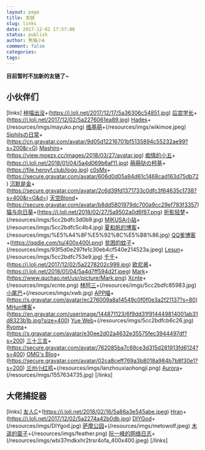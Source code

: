 ```yaml
---
layout: page
title: 友链
slug: links
date: 2017-12-02 17:57:00
status: publish
author: 熊猫小A
comment: false
categories: 
tags: 
---
```



**目前暂时不加新的友链了~**

## 小伙伴们

[links]
[梓喵出没](http://www.azimiao.com/)+(https://i.loli.net/2017/12/17/5a36306c54851.jpg)
[后宫学长](https://haremu.com/)+(https://i.loli.net/2017/12/02/5a2276061ea89.jpg)
[Hades](https://blog.mayuko.cn/)+(/resources/imgs/mayuko.png)
[维基萌](http://www.wikimoe.com/)+(/resources/imgs/wikimoe.jpeg)
[Siphilsの日常](https://eriri.ink)+(https://cn.gravatar.com/avatar/9d05d12216701bf5135894c55232ae99?s=200&r=G)
[Mashiro](https://2heng.xin/)+(https://view.moezx.cc/images/2018/03/27/avatar.jpg)
[痴情的小五](https://cherryml.com/)+(https://i.loli.net/2018/01/04/5a4d069b6af11.jpg)
[萌萌哒の柯基](https://heroyf.club)+(https://file.heroyf.club/logo.jpg)
[c0sMx](https://www.c0smx.com/)+(https://secure.gravatar.com/avatar/606d0d05a94d61c1468cad163d75db72)
[沉默是金](http://www.markhoo.com/)+(https://secure.gravatar.com/avatar/2c6d39fd1371733c0dfc3f64635c1738?s=400&r=G&d=)
[天空Blond](https://www.skyblond.info/)+(https://secure.gravatar.com/avatar/b8dd5801979dc700a9cc29ef793f3357)
[猫与向日葵](https://imjad.cn/)+(https://i.loli.net/2018/02/27/5a9502a0d6f87.png)
[折影轻梦](https://i.chainwon.com/)+(/resources/imgs/5cc2bdfc3d0b9.jpg)
[MIKUSA小站](https://www.himiku.com/)+(/resources/imgs/5cc2bdfc5c4b4.jpg)
[夏和帆的博客](https://dayday.plus)+(/resources/imgs/%E5%A4%8F%E5%92%8C%E5%B8%86.jpg)
[QQ爹博客](https://qqdie.com)+(https://qqdie.com/tu/400x400l.png)
[贫困的蚊子](https://qwq.moe/)+(/resources/imgs/93f5d0e297fe1c30eb4cf540e214523a.jpeg)
[Lesun](https://xlesun.com/)+(/resources/imgs/5cc2bdfc753e9.jpg)
[千千](https://www.dreamwings.cn/)+(https://i.loli.net/2017/12/02/5a2278202c999.jpg)
[欧尼酱](http://www.nothamor.cn/)+(https://i.loli.net/2018/01/04/5a4d7ff594d2f.jpeg)
[Mark](https://www.quchao.net/)+(https://www.quchao.net/usr/picture/Mark.png)
[Xcnte](https://www.xcnte.com/)+(/resources/imgs/xcnte.png)
[林阿三](https://www.uo33.cn/)+(/resources/imgs/5cc2bdfc85983.jpg)
[小尾巴](http://xiaowiba.com/)+(/resources/imgs/xwb.jpg)
[APP喵](https://www.appmews.com/)+(https://s.gravatar.com/avatar/ec276009a8a14549c0f0f0e3a2f21137?s=80)
[MHun博客](https://www.iasds.cn/)+(https://en.gravatar.com/userimage/144871123/6f9dd31f914449814001ab31d8323b1b.jpg?size=400)
[Yue Web](https://www.icolin.cn/)+(/resources/imgs/5cc2bdfcb6c26.jpg)
[Ryoma](https://blanc.site)+(https://s.gravatar.com/avatar/e30ee2d02a4632e35575fec3944497df?s=200)
[三十三言](https://o0o0o0.cn/)+(https://secure.gravatar.com/avatar/762085ba7c69ce3d315d281913fd6124?s=400)
[OMG's Blog](https://ohmyga.cn/)+(https://secure.gravatar.com/avatar/02ca8ceff769a3b8018a984b7b8f30e1?s=200)
[兰州小红鸡](https://me.idealli.com/)+(/resources/imgs/lanzhouxiaohongji.png)
[Aurora](https://mikukonai.com/#/index)+(/resources/imgs/1557634735.jpg)
[/links]

## 大佬捕捉器

[links]
[友人C](https://www.ihewro.com/)+(https://i.loli.net/2018/02/16/5a86a3e545abe.jpeg)
[Hran](https://get233.com/)+(https://i.loli.net/2017/12/02/5a2274a42b0db.jpg)
[DIYGod](https://diygod.me/)+(/resources/imgs/DIYgod.jpg)
[萨摩公园](https://i-meto.com/)+(/resources/imgs/metowolf.jpeg)
[木遥的窗子](http://blog.farmostwood.net/)+(/resources/imgs/feather.png)
[阮一峰的网络日志](http://www.ruanyifeng.com/blog/)+(/resources/imgs/wbi37mdkxhr2trsr4ofa_400x400.jpeg)
[/links]